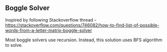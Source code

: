 Boggle Solver
--------------

Inspired by following Stackoverflow thread - https://stackoverflow.com/questions/746082/how-to-find-list-of-possible-words-from-a-letter-matrix-boggle-solver


Most boggle solvers use recursion. Instead, this solution uses BFS algorithm to solve.
